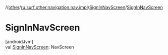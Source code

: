 //[other](../../../index.md)/[ru.surf.other.navigation.nav.impl](../index.md)/[SignInNavScreen](index.md)/[SignInNavScreen](-sign-in-nav-screen.md)

# SignInNavScreen

[androidJvm]\
val [SignInNavScreen](-sign-in-nav-screen.md): NavScreen
